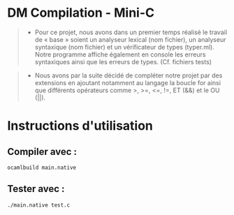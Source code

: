 # DM Compilation - Mini-C
>* Pour ce projet, nous avons dans un premier temps réalisé le travail de « base » soient un analyseur lexical (nom fichier), un analyseur syntaxique (nom fichier)    et un vérificateur de types (typer.ml). Notre programme affiche également en console les erreurs syntaxiques ainsi que les erreurs de types. (Cf. fichiers tests)

>* Nous avons par la suite décidé de compléter notre projet par des extensions en ajoutant notamment au langage la boucle for ainsi que différents opérateurs comme >, >=, <=, !=, ET (&&) et le OU (||).



# Instructions d'utilisation

## Compiler avec :
```
ocamlbuild main.native
```
## Tester avec :
```
./main.native test.c
```
